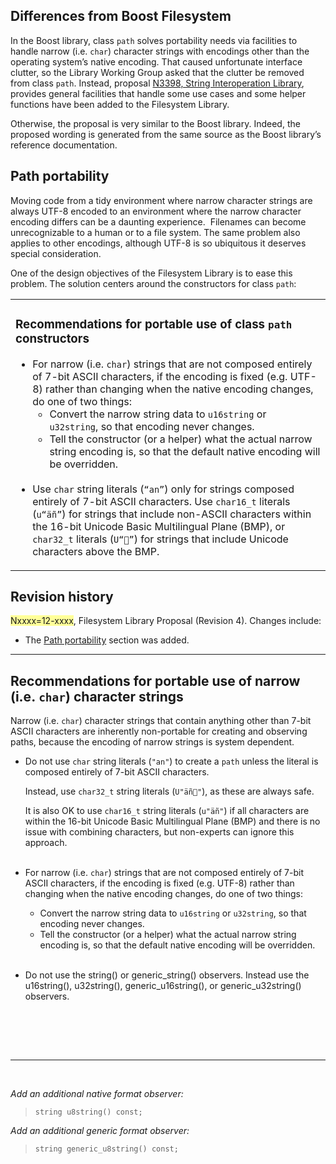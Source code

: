 <span id="Differences-Boost">Differences from Boost Filesystem</span>
---------------------------------------------------------------------

In the Boost library, class `path` solves portability needs via facilities to handle narrow (i.e. `char`) character strings with encodings other than the operating system’s native encoding. That caused unfortunate interface clutter, so the Library Working Group asked that the clutter be removed from class `path`. Instead, proposal [N3398, String Interoperation Library](http://www.open-std.org/jtc1/sc22/wg21/docs/papers/2012/n3398.html), provides general facilities that handle some use cases and some helper functions have been added to the Filesystem Library.

Otherwise, the proposal is very similar to the Boost library. Indeed, the proposed wording is generated from the same source as the Boost library’s reference documentation.

<span id="Path-portability">Path portability</span>
---------------------------------------------------

Moving code from a tidy environment where narrow character strings are always UTF-8 encoded to an environment where the narrow character encoding differs can be a daunting experience.  Filenames can become unrecognizable to a human or to a file system. The same problem also applies to other encodings, although UTF-8 is so ubiquitous it deserves special consideration.

One of the design objectives of the Filesystem Library is to ease this problem. The solution centers around the constructors for class `path`:

<table><colgroup><col style="width: 100%" /></colgroup><tbody><tr class="odd"><td><h3 id="recommendations-for-portable-use-of-class-path-constructors">Recommendations for portable use of class <code>path</code> constructors</h3><ul><li>For narrow (i.e. <code>char</code>) strings that are not composed entirely of 7-bit ASCII characters, if the encoding is fixed (e.g. UTF-8) rather than changing when the native encoding changes, do one of two things:<ul><li>Convert the narrow string data to <code>u16string</code> or <code> u32string</code>, so that encoding never changes.</li><li>Tell the constructor (or a helper) what the actual narrow string encoding is, so that the default native encoding will be overridden.<br />
 </li></ul></li><li>Use <code>char</code> string literals (<code>“an”</code>) only for strings composed entirely of 7-bit ASCII characters. Use <code>char16_t</code> literals (<code>u“äñ”</code>) for strings that include non-ASCII characters within the 16-bit Unicode Basic Multilingual Plane (BMP), or <code>char32_t</code> literals (<code>U“𠃰”</code>) for strings that include Unicode characters above the BMP.</li></ul></td></tr></tbody></table>

<span id="Revision-history">Revision history</span>
---------------------------------------------------

<span style="background-color: #ffff99">Nxxxx=12-xxxx</span>, Filesystem Library Proposal (Revision 4). Changes include:

-   The [Path portability](#Path-portability) section was added.

------------------------------------------------------------------------

Recommendations for portable use of narrow (i.e. `char`) character strings
--------------------------------------------------------------------------

Narrow (i.e. `char`) character strings that contain anything other than 7-bit ASCII characters are inherently non-portable for creating and observing paths, because the encoding of narrow strings is system dependent.

-   Do not use `char` string literals (`"an"`) to create a `path` unless the literal is composed entirely of 7-bit ASCII characters.

    Instead, use `char32_t` string literals (`U"äñ𠃰"`), as these are always safe.

    It is also OK to use `char16_t` string literals (`u"äñ"`) if all characters are within the 16-bit Unicode Basic Multilingual Plane (BMP) and there is no issue with combining characters, but non-experts can ignore this approach.  
     

-   For narrow (i.e. `char`) strings that are not composed entirely of 7-bit ASCII characters, if the encoding is fixed (e.g. UTF-8) rather than changing when the native encoding changes, do one of two things:
    -   Convert the narrow string data to `u16string` or `u32string`, so that encoding never changes.
    -   Tell the constructor (or a helper) what the actual narrow string encoding is, so that the default native encoding will be overridden.  
         
-   Do not use the string() or generic\_string() observers. Instead use the u16string(), u32string(), generic\_u16string(), or generic\_u32string() observers.  
     

 

 

------------------------------------------------------------------------

 

*Add an additional native format observer:*

> `string u8string() const;`

*Add an additional generic format observer:*

> `string generic_u8string() const;`
